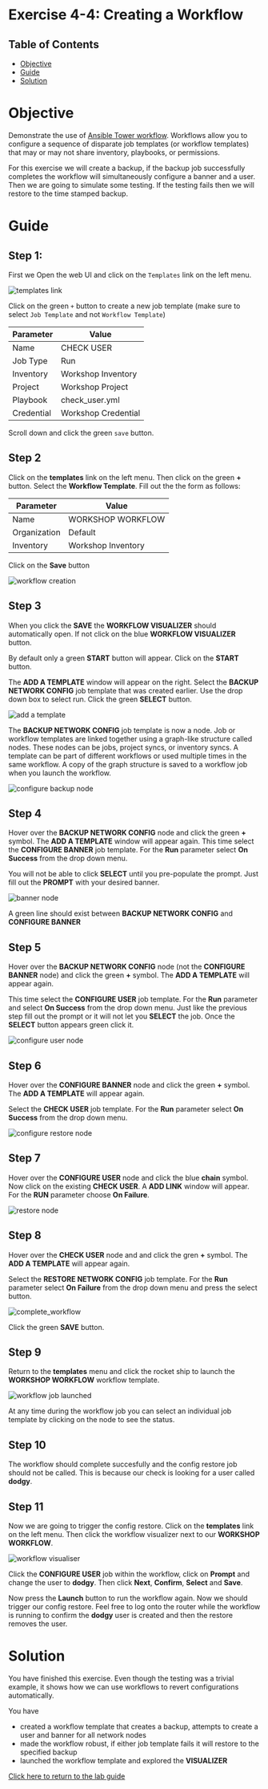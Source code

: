 # Exercise 4-4: Creating a Workflow

## Table of Contents

- [Objective](#objective)
- [Guide](#guide)
- [Solution](#solution)

# Objective

Demonstrate the use of [Ansible Tower workflow](https://docs.ansible.com/ansible-tower/latest/html/userguide/workflows.html).  Workflows allow you to configure a sequence of disparate job templates (or workflow templates) that may or may not share inventory, playbooks, or permissions.

For this exercise we will create a backup, if the backup job successfully completes the workflow will simultaneously configure a banner and a user.  Then we are going to simulate some testing. If the testing fails then we will restore to the time stamped backup.

# Guide

## Step 1:

First we Open the web UI and click on the `Templates` link on the left menu.

![templates link](images/templates.png)

Click on the green `+` button to create a new job template (make sure to select `Job Template` and not `Workflow Template`)

| Parameter | Value |
|---|---|
| Name  | CHECK USER  |
|  Job Type |  Run |
|  Inventory |  Workshop Inventory |
|  Project |  Workshop Project |
|  Playbook |  check_user.yml |
|  Credential |  Workshop Credential |

Scroll down and click the green `save` button.


## Step 2

Click on the **templates** link on the left menu.  Then click on the green **+** button.  Select the **Workflow Template**.  Fill out the the form as follows:

| Parameter | Value |
|---|---|
| Name  | WORKSHOP WORKFLOW  |
|  Organization |  Default |
|  Inventory |  Workshop Inventory |

Click on the **Save** button

![workflow creation](images/workflow_create.gif)

## Step 3

When you click the **SAVE** the **WORKFLOW VISUALIZER** should automatically open.  If not click on the blue **WORKFLOW VISUALIZER** button.  

By default only a green **START** button will appear.  Click on the **START** button.  

The **ADD A TEMPLATE** window will appear on the right.  Select the **BACKUP NETWORK CONFIG** job template that was created earlier.  Use the drop down box to select run.  Click the green **SELECT** button.

![add a template](images/add-a-template.png)

The **BACKUP NETWORK CONFIG** job template is now a node.  Job or workflow templates are linked together using a graph-like structure called nodes. These nodes can be jobs, project syncs, or inventory syncs. A template can be part of different workflows or used multiple times in the same workflow. A copy of the graph structure is saved to a workflow job when you launch the workflow.

![configure backup node](images/configure-backup.png)

## Step 4

Hover over the **BACKUP NETWORK CONFIG** node and click the green **+** symbol.  The **ADD A TEMPLATE** window will appear again.  This time select the **CONFIGURE BANNER** job template.  For the **Run** parameter select **On Success** from the drop down menu.

You will not be able to click **SELECT** until you pre-populate the prompt.  Just fill out the **PROMPT** with your desired banner.

![banner node](images/configure-banner.png)

A green line should exist between **BACKUP NETWORK CONFIG** and **CONFIGURE BANNER**

## Step 5

Hover over the **BACKUP NETWORK CONFIG** node (not the **CONFIGURE BANNER** node) and click the green **+** symbol.  The **ADD A TEMPLATE** will appear again.

This time select the **CONFIGURE USER** job template.  For the **Run** parameter and select **On Success** from the drop down menu.  Just like the previous step fill out the prompt or it will not let you **SELECT** the job.  Once the **SELECT** button appears green click it.

![configure user node](images/configure-user.png)


## Step 6

Hover over the **CONFIGURE BANNER** node and click the green **+** symbol.  The **ADD A TEMPLATE** will appear again.

Select the **CHECK USER** job template.  For the **Run** parameter select **On Success** from the drop down menu.  

![configure restore node](images/configure-check-1.png)

## Step 7

Hover over the **CONFIGURE USER** node and click the blue **chain** symbol.  Now click on the existing **CHECK USER**.  A **ADD LINK** window will appear.  For the **RUN** parameter choose **On Failure**.

![restore node](images/configure-check-2.png)

## Step 8

Hover over the **CHECK USER** node and and click the gren **+** symbol. The **ADD A TEMPLATE** will appear again.

Select the **RESTORE NETWORK CONFIG** job template. For the **Run** parameter select **On Failure** from the drop down menu and press the select button.

![complete_workflow](images/complete-workflow.png)

Click the green **SAVE** button.

## Step 9

Return to the **templates** menu and click the rocket ship to launch the **WORKSHOP WORKFLOW** workflow template.

![workflow job launched](images/running-workflow.png)

At any time during the workflow job you can select an individual job template by clicking on the node to see the status.

## Step 10 

The workflow should complete succesfully and the config restore job should not be called. This is because our check is looking for a user called **dodgy**.

## Step 11

Now we are going to trigger the config restore. Click on the **templates** link on the left menu. Then click the workflow visualizer next to our **WORKSHOP WORKFLOW**.

![workflow visualiser](images/workflow-visualiser.png)

Click the **CONFIGURE USER** job within the workflow, click on **Prompt** and change the user to **dodgy**. Then click **Next**, **Confirm**, **Select** and **Save**.

Now press the **Launch** button to run the workflow again. Now we should trigger our config restore. Feel free to log onto the router while the workflow is running to confirm the **dodgy** user is created and then the restore removes the user.


# Solution
You have finished this exercise. Even though the testing was a trivial example, it shows how we can use workflows to revert configurations automatically.

You have
 - created a workflow template that creates a backup, attempts to create a user and banner for all network nodes
 - made the workflow robust, if either job template fails it will restore to the specified backup
 - launched the workflow template and explored the **VISUALIZER**

[Click here to return to the lab guide](../README.md)

